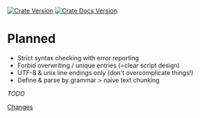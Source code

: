 [![Crate Version](https://img.shields.io/crates/v/ssb_parser.svg?logo=rust)](https://crates.io/crates/ssb_parser) [![Crate Docs Version](https://img.shields.io/crates/v/ssb_parser.svg?logo=rust&label=docs&color=informational)](https://docs.rs/ssb_parser)

# Planned
* Strict syntax checking with error reporting
* Forbid overwriting / unique entries (=clear script design)
* UTF-8 & unix line endings only (don't overcomplicate things!)
* Define & parse by grammar > naive text chunking

*TODO*

[Changes](./CHANGES.md)